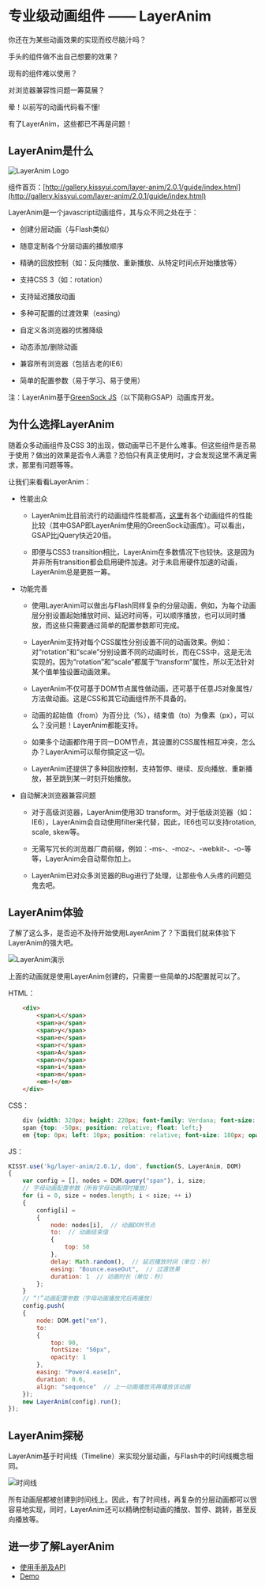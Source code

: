 专业级动画组件 —— LayerAnim
==========================

你还在为某些动画效果的实现而绞尽脑汁吗？

手头的组件做不出自己想要的效果？

现有的组件难以使用？

对浏览器兼容性问题一筹莫展？

晕！以前写的动画代码看不懂!

有了LayerAnim，这些都已不再是问题！

## LayerAnim是什么

![LayerAnim Logo](http://img04.taobaocdn.com/tps/i4/T1ei0EFXlgXXcH.AUy-190-214.png)

组件首页：[http://gallery.kissyui.com/layer-anim/2.0.1/guide/index.html](http://gallery.kissyui.com/layer-anim/2.0.1/guide/index.html)

LayerAnim是一个javascript动画组件，其与众不同之处在于：

* 创建分层动画（与Flash类似）

* 随意定制各个分层动画的播放顺序

* 精确的回放控制（如：反向播放、重新播放、从特定时间点开始播放等）

* 支持CSS 3（如：rotation）

* 支持延迟播放动画

* 多种可配置的过渡效果（easing）

* 自定义各浏览器的优雅降级

* 动态添加/删除动画

* 兼容所有浏览器（包括古老的IE6）

* 简单的配置参数（易于学习、易于使用）

注：LayerAnim基于[GreenSock JS](http://www.greensock.com)（以下简称GSAP）动画库开发。

## 为什么选择LayerAnim

随着众多动画组件及CSS 3的出现，做动画早已不是什么难事。但这些组件是否易于使用？做出的效果是否令人满意？恐怕只有真正使用时，才会发现这里不满足需求，那里有问题等等。

让我们来看看LayerAnim：

* 性能出众

  * LayerAnim比目前流行的动画组件性能都高，[这里](http://www.greensock.com/js/speed.html)有各个动画组件的性能比较（其中GSAP即LayerAnim使用的GreenSock动画库）。可以看出，GSAP比jQuery快近20倍。

  * 即便与CSS3 transition相比，LayerAnim在多数情况下也较快。这是因为并非所有transition都会启用硬件加速。对于未启用硬件加速的动画，LayerAnim总是更胜一筹。

* 功能完善

  * 使用LayerAnim可以做出与Flash同样复杂的分层动画，例如，为每个动画层分别设置起始播放时间、延迟时间等，可以顺序播放，也可以同时播放，而这些只需要通过简单的配置参数即可完成。

  * LayerAnim支持对每个CSS属性分别设置不同的动画效果。例如：对“rotation”和“scale”分别设置不同的动画时长，而在CSS中，这是无法实现的。因为“rotation”和“scale”都属于“transform”属性，所以无法针对某个值单独设置动画效果。

  * LayerAnim不仅可基于DOM节点属性做动画，还可基于任意JS对象属性/方法做动画。这是CSS和其它动画组件所不具备的。

  * 动画的起始值（from）为百分比（%），结束值（to）为像素（px），可以么？没问题！LayerAnim都能支持。

  * 如果多个动画都作用于同一DOM节点，其设置的CSS属性相互冲突，怎么办？LayerAnim可以帮你搞定这一切。

  * LayerAnim还提供了多种回放控制，支持暂停、继续、反向播放、重新播放，甚至跳到某一时刻开始播放。

* 自动解决浏览器兼容问题

  * 对于高级浏览器，LayerAnim使用3D transform。对于低级浏览器（如：IE6），LayerAnim会自动使用filter来代替，因此，IE6也可以支持rotation, scale, skew等。

  * 无需写冗长的浏览器厂商前缀，例如：-ms-、-moz-、-webkit-、-o-等等，LayerAnim会自动帮你加上。

  * LayerAnim已对众多浏览器的Bug进行了处理，让那些令人头疼的问题见鬼去吧。

## LayerAnim体验

了解了这么多，是否迫不及待开始使用LayerAnim了？下面我们就来体验下LayerAnim的强大吧。

![LayerAnim演示](http://img03.taobaocdn.com/tps/i3/T158dKFapXXXcbYjkZ-341-134.gif)

上面的动画就是使用LayerAnim创建的，只需要一些简单的JS配置就可以了。

HTML：

```html
    <div>
        <span>L</span>
        <span>a</span>
        <span>y</span>
        <span>e</span>
        <span>r</span>
        <span>A</span>
        <span>n</span>
        <span>i</span>
        <span>m</span>
        <em>!</em>
    </div>
```

CSS：

```css
    div {width: 320px; height: 220px; font-family: Verdana; font-size: 40px; font-weight: bold; position: relative; overflow: hidden; margin: 0 auto;}
    span {top: -50px; position: relative; float: left;}
    em {top: 0px; left: 10px; position: relative; font-size: 180px; opacity: 0; float: left;}
```

JS：

```javascript
KISSY.use('kg/layer-anim/2.0.1/, dom', function(S, LayerAnim, DOM)
{
    var config = [], nodes = DOM.query("span"), i, size;
    // 字母动画配置参数（所有字母动画同时播放）
    for (i = 0, size = nodes.length; i < size; ++ i)
    {
        config[i] =
        {
            node: nodes[i],  // 动画DOM节点
            to:  // 动画结束值
            {
                top: 50
            },
            delay: Math.random(),  // 延迟播放时间（单位：秒）
            easing: "Bounce.easeOut",  // 过渡效果
            duration: 1  // 动画时长（单位：秒）
        };
    }
    // “!”动画配置参数（字母动画播放完后再播放）
    config.push(
    {
        node: DOM.get("em"),
        to:
        {
            top: 90,
            fontSize: "50px",
            opacity: 1
        },
        easing: "Power4.easeIn",
        duration: 0.6,
        align: "sequence"  // 上一动画播放完再播放该动画
    });
    new LayerAnim(config).run();
});
```

## LayerAnim探秘

LayerAnim基于时间线（Timeline）来实现分层动画，与Flash中的时间线概念相同。

![时间线](http://img01.taobaocdn.com/tps/i1/T1x00HFbReXXa8U2PP-507-106.png)

所有动画层都被创建到时间线上。因此，有了时间线，再复杂的分层动画都可以很容易地实现，同时，LayerAnim还可以精确控制动画的播放、暂停、跳转，甚至反向播放等。

## 进一步了解LayerAnim

* [使用手册及API](http://gallery.kissyui.com/layer-anim/2.0.1/guide/index.html)
* [Demo](http://gallery.kissyui.com/layer-anim/2.0.1/demo/index.html)
